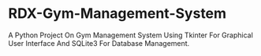 # RDX-Gym-Management-System
A Python Project On Gym Management System Using Tkinter For Graphical User Interface And SQLite3 For Database Management.
